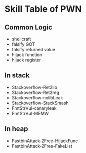 # Skill Table of PWN
## Common Logic
- shellcraft
- falsify GOT
- falsify returned value
- hijack function
- hijack register
## In stack
- Stackoverflow-Ret2lib
- Stackoverflow-Ret2reg
- Stackoverflow-nolibLeak
- Stackoverflow-StackSmash
- FmtStrVul-canaryleak
- FmtStrVul-MEMW
## In heap
- FastbinAttack-2Free-HijackFunc
- FastbinAttack-2Free-FakeList